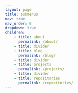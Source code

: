 ```yaml
---
layout: page
title: submenus
nav: true
nav_order: 6
dropdown: true
children: 
    - title: about
      permalink: /about/
    - title: divider
    - title: blog
      permalink: /blog/    
    - title: divider
    - title: projects
      permalink: /projects/
    - title: divider
    - title: repositories
      permalink: /repositories/
---
```

